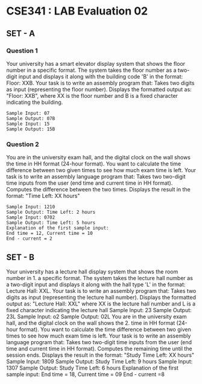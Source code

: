 # CSE341 : LAB Evaluation 02

## SET - A

### Question 1 
Your university has a smart elevator display system that shows the floor number in a specific format. The system takes the floor number as a two-digit input and displays it along with the building code 'B' in the format: Floor: XXB. Your task is to write an assembly program that: Takes two digits as input (representing the floor number). Displays the formatted output as: "Floor: XXB", where XX is the floor number and B is a fixed character indicating the building.
```
Sample Input: 07
Sample Output: 07B
Sample Input: 15
Sample Output: 15B 
```

### Question 2
You are in the university exam hall, and the digital clock on the wall shows the time in HH format (24-hour format). You want to calculate the time difference between two given times to see how much exam time is left. Your task is to write an assembly language program that: Takes two two-digit time inputs from the user (end time and current time in HH format). Computes the difference between the two times. Displays the result in the format: "Time Left: XX hours"
```
Sample Input: 1210
Sample Output: Time Left: 2 hours
Sample Input: 0702
Sample Output: Time Left: 5 hours
Explanation of the first sample input:
End time = 12, Current time = 10
End - current = 2
```

## SET - B
Your university has a lecture hall display system that shows the room number in
1.
a specific format. The system takes the lecture hall number as a two-digit input
and displays it along with the hall type 'L' in the format: Lecture Hall: XXL. Your
task is to write an assembly program that: Takes two digits as input (representing
the lecture hall number). Displays the formatted output as: "Lecture Hall: XXL"
where XX is the lecture hall number and L is a fixed character indicating the
lecture hall
Sample Input: 23
Sample Output: 23L
Sample Input: o2
Sample Output: 02L
You are in the university exam hall, and the digital clock on the wall shows the
2.
time in HH format (24-hour format). You want to calculate the time difference
between two given times to see how much exam time is left. Your task is to write
an assembly language program that: Takes two two-digit time inputs from the
user (end time and current time in HH format). Computes the remaining time
until the session ends. Displays the result in the format: "Study Time Left: XX
hours"
Sample Input: 1809
Sample Output: Study Time Left: 9 hours
Sample Input: 1307
Sample Output: Study Time Left: 6 hours
Explanation of the first sample input:
End time = 18, Current time = 09
End - current =8
